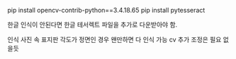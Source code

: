 pip install opencv-contrib-python==3.4.18.65
pip install pytesseract

한글 인식이 안된다면 한글 테서렉트 파일을 추가로 다운받아야 함.

인식 사진 속 표지판 각도가 정면인 경우 왠만하면 다 인식 가능
cv 추가 조정은 필요 없을듯
